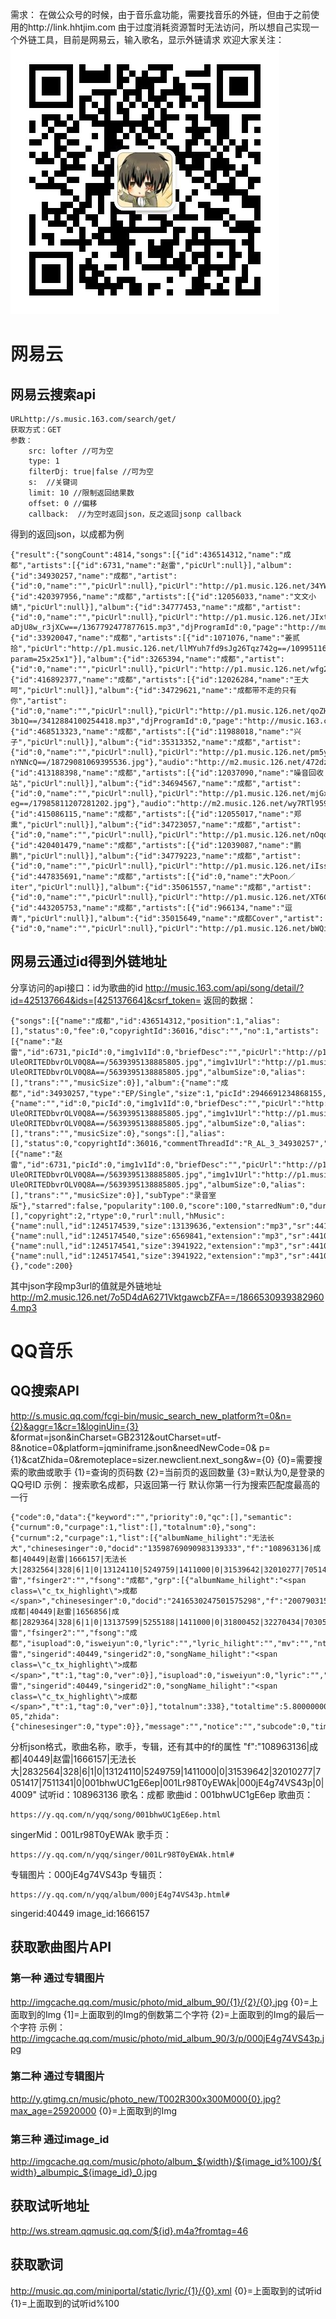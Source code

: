 需求：
在做公众号的时候，由于音乐盒功能，需要找音乐的外链，但由于之前使用的http://link.hhtjim.com 由于过度消耗资源暂时无法访问，所以想自己实现一个外链工具，目前是网易云，输入歌名，显示外链请求
欢迎大家关注：
![天台球场的小站](qrcode_for_gh_09cc5b092659_430.jpg)
# 网易云
## 网易云搜索api
```
URLhttp://s.music.163.com/search/get/
获取方式：GET
参数：
    src: lofter //可为空
    type: 1
    filterDj: true|false //可为空
    s:  //关键词
    limit: 10 //限制返回结果数
    offset: 0 //偏移
    callback:  //为空时返回json，反之返回jsonp callback
```
得到的返回json，以成都为例
```
{"result":{"songCount":4814,"songs":[{"id":436514312,"name":"成都","artists":[{"id":6731,"name":"赵雷","picUrl":null}],"album":{"id":34930257,"name":"成都","artist":{"id":0,"name":"","picUrl":null},"picUrl":"http://p1.music.126.net/34YW1QtKxJ_3YnX9ZzKhzw==/2946691234868155.jpg"},"audio":"http://m2.music.126.net/4gwWNLUdEZuPCKGUWWu_rw==/18720284975304502.mp3","djProgramId":0,"page":"http://music.163.com/m/song/436514312"},{"id":420397956,"name":"成都","artists":[{"id":12056033,"name":"文文小婧","picUrl":null}],"album":{"id":34777453,"name":"成都","artist":{"id":0,"name":"","picUrl":null},"picUrl":"http://p1.music.126.net/JIxteWQ_2Q3jlDgQGOLdaA==/18207912556364337.jpg"},"audio":"http://m2.music.126.net/_7mel0hU-aDjU8w_r3jXCw==/1367792477877615.mp3","djProgramId":0,"page":"http://music.163.com/m/song/420397956"},{"id":33920047,"name":"成都","artists":[{"id":1071076,"name":"姜贰拾","picUrl":"http://p1.music.126.net/llMYuh7fd9sJg26Tqz742g==/109951162864213798.jpg?param=25x25x1"}],"album":{"id":3265394,"name":"成都","artist":{"id":0,"name":"","picUrl":null},"picUrl":"http://p1.music.126.net/wfg2IRJcnYWGkVxSXfYwNg==/16624615812602486.jpg"},"audio":"http://m2.music.126.net/1_vmDe1qe4oYrSMjPZAv3Q==/1384285143075914.mp3","djProgramId":0,"page":"http://music.163.com/m/song/33920047"},{"id":416892377,"name":"成都","artists":[{"id":12026284,"name":"王大呵","picUrl":null}],"album":{"id":34729621,"name":"成都带不走的只有你","artist":{"id":0,"name":"","picUrl":null},"picUrl":"http://p1.music.126.net/qoZHd05FpVfHNtZt8UX5Xg==/18254092044680341.jpg"},"audio":"http://m2.music.126.net/btf5bPkGwMInbi2LP-3b1Q==/3412884100254418.mp3","djProgramId":0,"page":"http://music.163.com/m/song/416892377"},{"id":468513323,"name":"成都","artists":[{"id":11988018,"name":"兴子","picUrl":null}],"album":{"id":35313352,"name":"成都","artist":{"id":0,"name":"","picUrl":null},"picUrl":"http://p1.music.126.net/pm5yMY9KL_kYIiS-nYNNcQ==/18729081069395536.jpg"},"audio":"http://m2.music.126.net/472dz4ZSBmuDw6_wH3nfew==/19045740416388129.mp3","djProgramId":0,"page":"http://music.163.com/m/song/468513323"},{"id":413188398,"name":"成都","artists":[{"id":12037090,"name":"噪音回收站","picUrl":null}],"album":{"id":34694567,"name":"成都","artist":{"id":0,"name":"","picUrl":null},"picUrl":"http://p1.music.126.net/mjGx6ZVKQcqmELf3G4B-eg==/17985811207281202.jpg"},"audio":"http://m2.music.126.net/wy7RTl959b1CIQnM15JQ6w==/17985811207281196.mp3","djProgramId":0,"page":"http://music.163.com/m/song/413188398"},{"id":415086115,"name":"成都","artists":[{"id":12055017,"name":"郑熏","picUrl":null}],"album":{"id":34723057,"name":"成都","artist":{"id":0,"name":"","picUrl":null},"picUrl":"http://p1.music.126.net/nOqqhoOtJc5FsmOW5qkL1Q==/17929736114347990.jpg"},"audio":"http://m2.music.126.net/5kmlfhpTsTOgd7GX75pogw==/18520173858862102.mp3","djProgramId":0,"page":"http://music.163.com/m/song/415086115"},{"id":420401479,"name":"成都","artists":[{"id":12039087,"name":"鹏鹏","picUrl":null}],"album":{"id":34779223,"name":"成都","artist":{"id":0,"name":"","picUrl":null},"picUrl":"http://p1.music.126.net/iIsspV1MP_ijKWp9iqzBcg==/17686744044708424.jpg"},"audio":"http://m2.music.126.net/Uz_-9g2Lc8jHh1VSc0A8GA==/2946691191763483.mp3","djProgramId":0,"page":"http://music.163.com/m/song/420401479"},{"id":447835691,"name":"成都","artists":[{"id":0,"name":"大Poon／iter","picUrl":null}],"album":{"id":35061557,"name":"成都","artist":{"id":0,"name":"","picUrl":null},"picUrl":"http://p1.music.126.net/XT6Cr72e0YvsVpHamVCkww==/109951162825397217.jpg"},"audio":"http://m2.music.126.net/7WVEsmrBKzvEGH6j7PyLbA==/18780758115683479.mp3","djProgramId":0,"page":"http://music.163.com/m/song/447835691"},{"id":443205753,"name":"成都","artists":[{"id":966134,"name":"逗青","picUrl":null}],"album":{"id":35015649,"name":"成都Cover","artist":{"id":0,"name":"","picUrl":null},"picUrl":"http://p1.music.126.net/bWQiFJYQofOModSWHb7RfQ==/109951162814555356.jpg"},"audio":"http://m2.music.126.net/fil7C2B0jVup5QaG6Z8L1w==/18676304511408604.mp3","djProgramId":0,"page":"http://music.163.com/m/song/443205753"}]},"code":200}
```

## 网易云通过id得到外链地址
分享访问的api接口：id为歌曲的id
http://music.163.com/api/song/detail/?id=425137664&ids=[425137664]&csrf_token= 
返回的数据：
```
{"songs":[{"name":"成都","id":436514312,"position":1,"alias":[],"status":0,"fee":0,"copyrightId":36016,"disc":"","no":1,"artists":[{"name":"赵雷","id":6731,"picId":0,"img1v1Id":0,"briefDesc":"","picUrl":"http://p1.music.126.net/6y-UleORITEDbvrOLV0Q8A==/5639395138885805.jpg","img1v1Url":"http://p1.music.126.net/6y-UleORITEDbvrOLV0Q8A==/5639395138885805.jpg","albumSize":0,"alias":[],"trans":"","musicSize":0}],"album":{"name":"成都","id":34930257,"type":"EP/Single","size":1,"picId":2946691234868155,"blurPicUrl":"http://p1.music.126.net/34YW1QtKxJ_3YnX9ZzKhzw==/2946691234868155.jpg","companyId":0,"pic":2946691234868155,"picUrl":"http://p1.music.126.net/34YW1QtKxJ_3YnX9ZzKhzw==/2946691234868155.jpg","publishTime":1477238400007,"description":"","tags":"","company":"StreetVoice","briefDesc":"","artist":{"name":"","id":0,"picId":0,"img1v1Id":0,"briefDesc":"","picUrl":"http://p1.music.126.net/6y-UleORITEDbvrOLV0Q8A==/5639395138885805.jpg","img1v1Url":"http://p1.music.126.net/6y-UleORITEDbvrOLV0Q8A==/5639395138885805.jpg","albumSize":0,"alias":[],"trans":"","musicSize":0},"songs":[],"alias":[],"status":0,"copyrightId":36016,"commentThreadId":"R_AL_3_34930257","artists":[{"name":"赵雷","id":6731,"picId":0,"img1v1Id":0,"briefDesc":"","picUrl":"http://p1.music.126.net/6y-UleORITEDbvrOLV0Q8A==/5639395138885805.jpg","img1v1Url":"http://p1.music.126.net/6y-UleORITEDbvrOLV0Q8A==/5639395138885805.jpg","albumSize":0,"alias":[],"trans":"","musicSize":0}],"subType":"录音室版"},"starred":false,"popularity":100.0,"score":100,"starredNum":0,"duration":328155,"playedNum":0,"dayPlays":0,"hearTime":0,"ringtone":null,"crbt":null,"audition":null,"copyFrom":"","commentThreadId":"R_SO_4_436514312","rtUrl":null,"ftype":0,"rtUrls":[],"copyright":2,"rtype":0,"rurl":null,"hMusic":{"name":null,"id":1245174539,"size":13139636,"extension":"mp3","sr":44100,"dfsId":18632324045084368,"bitrate":320000,"playTime":328155,"volumeDelta":-1.94,"dfsId_str":"18632324045084368"},"mMusic":{"name":null,"id":1245174540,"size":6569841,"extension":"mp3","sr":44100,"dfsId":18720284975304502,"bitrate":160000,"playTime":328155,"volumeDelta":-1.49,"dfsId_str":"18720284975304502"},"lMusic":{"name":null,"id":1245174541,"size":3941922,"extension":"mp3","sr":44100,"dfsId":18665309393829604,"bitrate":96000,"playTime":328155,"volumeDelta":-1.51,"dfsId_str":"18665309393829604"},"bMusic":{"name":null,"id":1245174541,"size":3941922,"extension":"mp3","sr":44100,"dfsId":18665309393829604,"bitrate":96000,"playTime":328155,"volumeDelta":-1.51,"dfsId_str":"18665309393829604"},"mvid":0,"mp3Url":"http://m2.music.126.net/7o5D4dA6271VktgawcbZFA==/18665309393829604.mp3"}],"equalizers":{},"code":200}
```
其中json字段mp3url的值就是外链地址
http://m2.music.126.net/7o5D4dA6271VktgawcbZFA==/18665309393829604.mp3

# QQ音乐
## QQ搜索API
http://s.music.qq.com/fcgi-bin/music_search_new_platform?t=0&n={2}&aggr=1&cr=1&loginUin={3}
&format=json&inCharset=GB2312&outCharset=utf-8&notice=0&platform=jqminiframe.json&needNewCode=0&
p={1}&catZhida=0&remoteplace=sizer.newclient.next_song&w={0}
{0}=需要搜索的歌曲或歌手
{1}=查询的页码数
{2}=当前页的返回数量
{3}=默认为0,是登录的QQ号ID
示例：
搜索歌名成都，只返回第一行 默认你第一行为搜索匹配度最高的一行
```
{"code":0,"data":{"keyword":"","priority":0,"qc":[],"semantic":{"curnum":0,"curpage":1,"list":[],"totalnum":0},"song":{"curnum":2,"curpage":1,"list":[{"albumName_hilight":"无法长大","chinesesinger":0,"docid":"13598769090983139333","f":"108963136|成都|40449|赵雷|1666157|无法长大|2832564|328|6|1|0|13124110|5249759|1411000|0|31539642|32010277|7051417|7511341|0|001bhwUC1gE6ep|001Lr98T0yEWAk|000jE4g74VS43p|0|4009","fiurl":"","fnote":2009,"fsinger":"赵雷","fsinger2":"","fsong":"成都","grp":[{"albumName_hilight":"<span class=\"c_tx_highlight\">成都</span>","chinesesinger":0,"docid":"2416530247501575298","f":"200790315|成都|40449|赵雷|1656856|成都|2829364|328|6|1|0|13137599|5255188|1411000|0|31800452|32270434|7030541|7529931|0|003TLWoN0gQnP5|001Lr98T0yEWAk|003ltiMR4RSrgo|31|0","fiurl":"","fnote":0,"fsinger":"赵雷","fsinger2":"","fsong":"成都","isupload":0,"isweiyun":0,"lyric":"","lyric_hilight":"","mv":"","nt":10000,"only":0,"pubTime":1477238400,"pure":0,"singerMID":"001Lr98T0yEWAk","singerMID2":"","singerName2_hilight":"","singerName_hilight":"赵雷","singerid":40449,"singerid2":0,"songName_hilight":"<span class=\"c_tx_highlight\">成都</span>","t":1,"tag":0,"ver":0}],"isupload":0,"isweiyun":0,"lyric":"","lyric_hilight":"","mv":"","nt":10000,"only":0,"pubTime":1482249600,"pure":0,"singerMID":"001Lr98T0yEWAk","singerMID2":"","singerName2_hilight":"","singerName_hilight":"赵雷","singerid":40449,"singerid2":0,"songName_hilight":"<span class=\"c_tx_highlight\">成都</span>","t":1,"tag":0,"ver":0}],"totalnum":338},"totaltime":5.800000000000000e-05,"zhida":{"chinesesinger":0,"type":0}},"message":"","notice":"","subcode":0,"time":1494158879,"tips":""}
```
分析json格式，歌曲名称，歌手，专辑，还有其中的f的属性
"f":"108963136|成都|40449|赵雷|1666157|无法长大|2832564|328|6|1|0|13124110|5249759|1411000|0|31539642|32010277|7051417|7511341|0|001bhwUC1gE6ep|001Lr98T0yEWAk|000jE4g74VS43p|0|4009"
试听id：108963136
歌名：成都
歌曲id：001bhwUC1gE6ep
歌曲页：
```
https://y.qq.com/n/yqq/song/001bhwUC1gE6ep.html
```
singerMid：001Lr98T0yEWAk
歌手页：
```
https://y.qq.com/n/yqq/singer/001Lr98T0yEWAk.html#
```
专辑图片：000jE4g74VS43p
专辑页：
```
https://y.qq.com/n/yqq/album/000jE4g74VS43p.html#
```
singerid:40449
image_id:1666157

## 获取歌曲图片API
### 第一种 通过专辑图片
http://imgcache.qq.com/music/photo/mid_album_90/{1}/{2}/{0}.jpg
{0}=上面取到的Img
{1]=上面取到的Img的倒数第二个字符
{2}=上面取到的Img的最后一个字符
示例：
http://imgcache.qq.com/music/photo/mid_album_90/3/p/000jE4g74VS43p.jpg
### 第二种 通过专辑图片
http://y.gtimg.cn/music/photo_new/T002R300x300M000{0}.jpg?max_age=25920000
{0}=上面取到的Img
### 第三种 通过image_id
http://imgcache.qq.com/music/photo/album_${width}/${image_id%100}/${width}_albumpic_${image_id}_0.jpg

## 获取试听地址
http://ws.stream.qqmusic.qq.com/${id}.m4a?fromtag=46

## 获取歌词
http://music.qq.com/miniportal/static/lyric/{1}/{0}.xml
{0}=上面取到的试听id
{1}=上面取到的试听id%100

